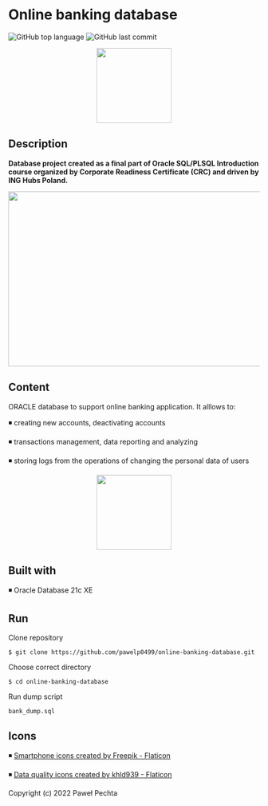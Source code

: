 # Online banking database


<img alt="GitHub top language" src="https://img.shields.io/github/languages/top/pawelp0499/online-banking-database?style=plastic"> <img alt="GitHub last commit" src="https://img.shields.io/github/last-commit/pawelp0499/online-banking-database?style=plastic">

<p align="center"> <img src="https://cdn-icons-png.flaticon.com/512/2097/2097276.png" width="150" height="150" /></p>

## Description

**Database project created as a final part of Oracle SQL/PLSQL Introduction course organized by Corporate Readiness Certificate (CRC) and driven by ING Hubs Poland.**

<p align="center"> <img src="https://raw.githubusercontent.com/pawelp0499/online-banking-database/main/schema/schema.png?token=GHSAT0AAAAAABVBV2KUFX2YIU3JTXH3NQDEYUTKWDQ" width="819" height="350" /></p>

## Content

ORACLE database to support online banking application. It alllows  to:

◾ creating new accounts, deactivating accounts

◾ transactions management, data reporting and analyzing

◾ storing logs from the operations of changing the personal data of users

<p align="center"> <img src="https://cdn-icons-png.flaticon.com/512/7212/7212914.png" width="150" height="150" /></p>

## Built with

◾ Oracle Database 21c XE

## Run

Clone repository

```
$ git clone https://github.com/pawelp0499/online-banking-database.git
```

Choose correct directory

```
$ cd online-banking-database
```

Run dump script

```
bank_dump.sql
```

## Icons

◾ <a href="https://www.flaticon.com/free-icons/smartphone" title="smartphone icons">Smartphone icons created by Freepik - Flaticon</a>

◾ <a href="https://www.flaticon.com/free-icons/data-quality" title="data quality icons">Data quality icons created by khld939 - Flaticon</a>


Copyright (c) 2022 Paweł Pechta
